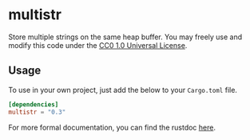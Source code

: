 multistr
========

Store multiple strings on the same heap buffer. You may freely use and modify
this code under the [CC0 1.0 Universal License](LICENSE).

Usage
-----

To use in your own project, just add the below to your `Cargo.toml` file.

```toml
[dependencies]
multistr = "0.3"
```

For more formal documentation, you can find the rustdoc
[here](https://clarcharr.github.io/multistr/multistr/).
